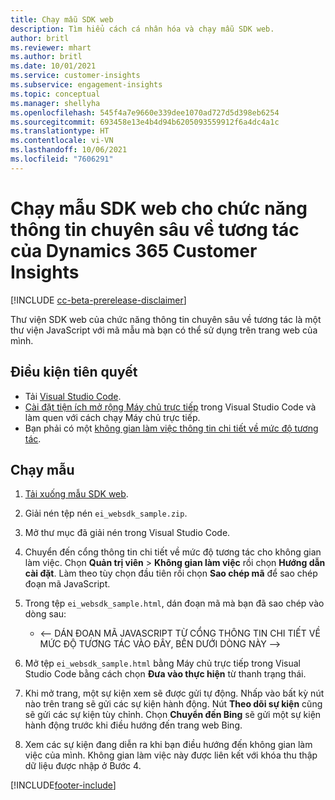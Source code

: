 ```yaml
---
title: Chạy mẫu SDK web
description: Tìm hiểu cách cá nhân hóa và chạy mẫu SDK web.
author: britl
ms.reviewer: mhart
ms.author: britl
ms.date: 10/01/2021
ms.service: customer-insights
ms.subservice: engagement-insights
ms.topic: conceptual
ms.manager: shellyha
ms.openlocfilehash: 545f4a7e9660e339dee1070ad727d5d398eb6254
ms.sourcegitcommit: 693458e13e4b4d94b6205093559912f6a4dc4a1c
ms.translationtype: HT
ms.contentlocale: vi-VN
ms.lasthandoff: 10/06/2021
ms.locfileid: "7606291"
---
```

# <a name="run-the-web-sdk-sample-for-dynamics-365-customer-insights-engagement-insights-capability"></a>Chạy mẫu SDK web cho chức năng thông tin chuyên sâu về tương tác của Dynamics 365 Customer Insights

[!INCLUDE [cc-beta-prerelease-disclaimer](includes/cc-beta-prerelease-disclaimer.md)]

Thư viện SDK web của chức năng thông tin chuyên sâu về tương tác là một thư viện JavaScript với mã mẫu mà bạn có thể sử dụng trên trang web của mình.

## <a name="prerequisites"></a>Điều kiện tiên quyết

- Tải [Visual Studio Code](https://code.visualstudio.com/).
- [Cài đặt tiện ích mở rộng Máy chủ trực tiếp](https://marketplace.visualstudio.com/items?itemName=ritwickdey.LiveServer) trong Visual Studio Code và làm quen với cách chạy Máy chủ trực tiếp.
- Bạn phải có một [không gian làm việc thông tin chi tiết về mức độ tương tác](create-workspace.md).

## <a name="run-sample"></a>Chạy mẫu

1. [Tải xuống mẫu SDK web](https://download.pi.dynamics.com/sdk/EngagementInsightsSamples/ei_websdk_sample.zip).

1. Giải nén tệp nén `ei_websdk_sample.zip`.

1. Mở thư mục đã giải nén trong Visual Studio Code.

1. Chuyển đến cổng thông tin chi tiết về mức độ tương tác cho không gian làm việc. Chọn **Quản trị viên** > **Không gian làm việc** rồi chọn **Hướng dẫn cài đặt**. Làm theo tùy chọn đầu tiên rồi chọn **Sao chép mã** để sao chép đoạn mã JavaScript.

1. Trong tệp `ei_websdk_sample.html`, dán đoạn mã mà bạn đã sao chép vào dòng sau:

   - <-- DÁN ĐOẠN MÃ JAVASCRIPT TỪ CỔNG THÔNG TIN CHI TIẾT VỀ MỨC ĐỘ TƯƠNG TÁC VÀO ĐÂY, BÊN DƯỚI DÒNG NÀY -->

1. Mở tệp `ei_websdk_sample.html` bằng Máy chủ trực tiếp trong Visual Studio Code bằng cách chọn **Đưa vào thực hiện** từ thanh trạng thái.

1. Khi mở trang, một sự kiện xem sẽ được gửi tự động. Nhấp vào bất kỳ nút nào trên trang sẽ gửi các sự kiện hành động. Nút **Theo dõi sự kiện** cũng sẽ gửi các sự kiện tùy chỉnh. Chọn **Chuyển đến Bing** sẽ gửi một sự kiện hành động trước khi điều hướng đến trang web Bing.

1. Xem các sự kiện đang diễn ra khi bạn điều hướng đến không gian làm việc của mình. Không gian làm việc này được liên kết với khóa thu thập dữ liệu được nhập ở Bước 4.


[!INCLUDE[footer-include](../includes/footer-banner.md)]
